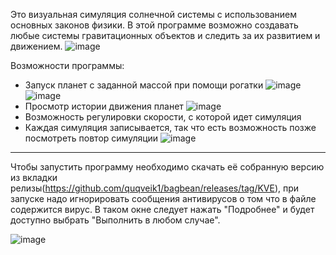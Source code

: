 Это визуальная симуляция солнечной системы с использованием основных законов физики. В этой программе возможно создавать любые системы гравитационных объектов и следить за их развитием и движением. 
![image](https://user-images.githubusercontent.com/64206443/182853577-0269e594-52b1-46cc-ba65-9547c9646e8c.png)

Возможности программы:
- Запуск планет с заданной массой при помощи рогатки
![image](https://user-images.githubusercontent.com/64206443/182853670-8112f76a-0e2f-4d05-85bb-b8b178089df2.png)
![image](https://user-images.githubusercontent.com/64206443/182853719-05588de0-d97f-482b-b4da-49f9d260c224.png)
- Просмотр истории движения планет
![image](https://user-images.githubusercontent.com/64206443/182853804-b0dbff44-0d05-4a97-928c-f044a810f806.png)
- Возможность регулировки скорости, с которой идет симуляция
- Каждая симуляция записывается, так что есть возможность позже посмотреть повтор симуляции
![image](https://user-images.githubusercontent.com/64206443/182854210-536ad340-9bdf-4cbb-aeba-1da79017db26.png)
-----------------------------------------
Чтобы запустить программу необходимо скачать её собранную версию из вкладки релизы(https://github.com/quqveik1/bagbean/releases/tag/KVE),
при запуске надо игнорировать сообщения антивирусов о том что в файле содержится вирус.
В таком окне следует нажать "Подробнее" и будет доступно выбрать "Выполнить в любом случае".

![image](https://user-images.githubusercontent.com/64206443/182850947-0855e7db-f4b7-4635-a350-d6ce149e3541.png)

